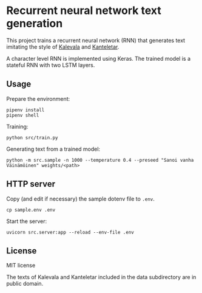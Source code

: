 # Recurrent neural network text generation

This project trains a recurrent neural network (RNN) that generates
text imitating the style of
[Kalevala](https://en.wikipedia.org/wiki/Kalevala) and
[Kanteletar](https://en.wikipedia.org/wiki/Kanteletar).

A character level RNN is implemented using Keras. The trained model is
a stateful RNN with two LSTM layers.

## Usage

Prepare the environment:

```
pipenv install
pipenv shell
```

Training:

```
python src/train.py
```

Generating text from a trained model:

```
python -m src.sample -n 1000 --temperature 0.4 --preseed "Sanoi vanha Väinämöinen" weights/<path>
```

## HTTP server

Copy (and edit if necessary) the sample dotenv file to `.env`.
```
cp sample.env .env
```

Start the server:
```
uvicorn src.server:app --reload --env-file .env
```

## License

MIT license

The texts of Kalevala and Kanteletar included in the data subdirectory
are in public domain.
